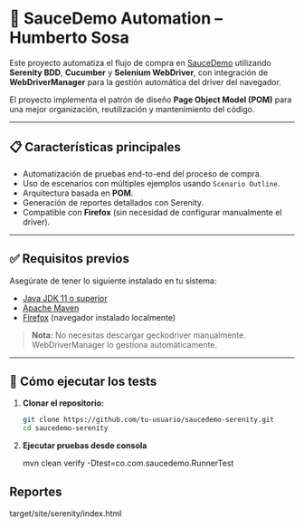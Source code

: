 # 🧪 SauceDemo Automation – Humberto Sosa

Este proyecto automatiza el flujo de compra en [SauceDemo](https://www.saucedemo.com) utilizando **Serenity BDD**, **Cucumber** y **Selenium WebDriver**, con integración de **WebDriverManager** para la gestión automática del driver del navegador.

El proyecto implementa el patrón de diseño **Page Object Model (POM)** para una mejor organización, reutilización y mantenimiento del código.

---

## 📋 Características principales

- Automatización de pruebas end-to-end del proceso de compra.
- Uso de escenarios con múltiples ejemplos usando `Scenario Outline`.
- Arquitectura basada en **POM**.
- Generación de reportes detallados con Serenity.
- Compatible con **Firefox** (sin necesidad de configurar manualmente el driver).

---

## ✅ Requisitos previos

Asegúrate de tener lo siguiente instalado en tu sistema:

- [Java JDK 11 o superior](https://adoptium.net/)
- [Apache Maven](https://maven.apache.org/)
- [Firefox](https://www.mozilla.org/firefox/) (navegador instalado localmente)

> **Nota:** No necesitas descargar geckodriver manualmente. WebDriverManager lo gestiona automáticamente.

---

## 🚀 Cómo ejecutar los tests

1. **Clonar el repositorio:**

   ```bash
   git clone https://github.com/tu-usuario/saucedemo-serenity.git
   cd saucedemo-serenity

2. **Ejecutar pruebas desde consola**

	mvn clean verify -Dtest=co.com.saucedemo.RunnerTest

## Reportes

target/site/serenity/index.html

